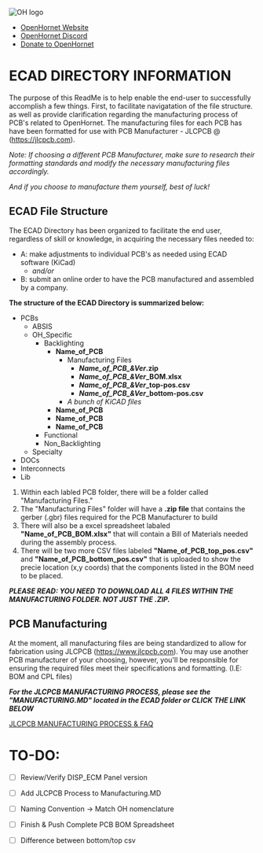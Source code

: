 ![OH logo](https://github.com/jrsteensen/OpenHornet/blob/master/images/Logo/open_hornet_horizontal_final.png)
* [OpenHornet Website](https://www.openhornet.com)
* [OpenHornet Discord](https://discord.gg/G5PA5ju)
* [Donate to OpenHornet](https://www.openhornet.com/campaigns/donate/)


# **ECAD DIRECTORY INFORMATION**

The purpose of this ReadMe is to help enable the end-user to successfully accomplish a few things.  First, to facilitate navigatation of the file structure. as well as provide clarification regarding the manufacturing process of PCB's related to OpenHornet.  The manufacturing files for each PCB has have been formatted for use with PCB Manufacturer - JLCPCB @ (https://jlcpcb.com). 

 _Note:  If choosing a different PCB Manufacturer, make sure to research their formatting standards and modify the necessary manufacturing files accordingly._

 _And if you choose to manufacture them yourself, best of luck!_


## **ECAD File Structure**

The ECAD Directory has been organized to facilitate the end user, regardless of skill or knowledge, in acquiring the necessary files needed to: 
* A: make adjustments to individual PCB's as needed using ECAD software (KiCad)
     * _and/or_
* B: submit an online order to have the PCB manufactured and assembled by a company.

**The structure of the ECAD Directory is summarized below:**
*   PCBs
     * ABSIS
     * OH_Specific
        * Backlighting
			* **Name_of_PCB**
			   * Manufacturing Files
			      * ***Name_of_PCB_&Ver*.zip**
			      * ***Name_of_PCB_&Ver*_BOM.xlsx**
				  * ***Name_of_PCB_&Ver*_top-pos.csv**
				  * ***Name_of_PCB_&Ver*_bottom-pos.csv**
			   * *A bunch of KiCAD files*
			* **Name_of_PCB**
			* **Name_of_PCB**
			* **Name_of_PCB**
	    * Functional
	    * Non_Backlighting
     * Specialty
*  DOCs
*  Interconnects
*  Lib

1.  Within each labled PCB folder, there will be a folder called "Manufacturing Files." 
2. The "Manufacturing Files" folder will have a **.zip file** that contains the gerber (.gbr) files required for the PCB Manufacturer to build
3. There will also be a excel spreadsheet labaled **"Name_of_PCB_BOM.xlsx"** that will contain a Bill of Materials needed during the assembly process.
4. There will be two more CSV files labeled **"Name_of_PCB_top_pos.csv"** and **"Name_of_PCB_bottom_pos.csv"** that is uploaded to show the precie location (x,y coords) that the components listed in the BOM need to be placed.

***PLEASE READ:  YOU NEED TO DOWNLOAD ALL 4 FILES WITHIN THE MANUFACTURING FOLDER.  NOT JUST THE .ZIP.***


## **PCB Manufacturing**

At the moment, all manufacturing files are being standardized to allow for fabrication using JLCPCB (https://www.jlcpcb.com).  You may use another PCB manufacturer of your choosing, however, you'll be
responsible for ensuring the required files meet their specifications and formatting.  (I.E:  BOM and CPL files)

***For the JLCPCB MANUFACTURING PROCESS, please see the "MANUFACTURING.MD" located in the ECAD folder or CLICK THE LINK BELOW***

  [JLCPCB MANUFACTURING PROCESS & FAQ](MANUFACTURING.MD)

# TO-DO:

- [ ] Review/Verify DISP_ECM Panel version
- [ ] Add JLCPCB Process to Manufacturing.MD
- [ ] Naming Convention -> Match OH nomenclature
- [ ] Finish & Push Complete PCB BOM Spreadsheet
- [ ] Difference between bottom/top csv

